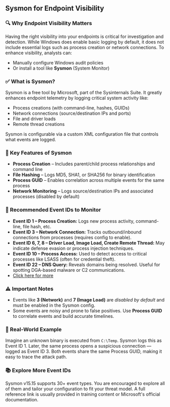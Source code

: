 <h2>Sysmon for Endpoint Visibility</h2>

<h3>🔍 Why Endpoint Visibility Matters</h3>
<p>Having the right visibility into your endpoints is critical for investigation and detection. While Windows does enable basic logging by default, it does not include essential logs such as process creation or network connections. To enhance visibility, analysts can:</p>
<ul>
  <li>Manually configure Windows audit policies</li>
  <li>Or install a tool like <strong>Sysmon</strong> (System Monitor)</li>
</ul>

<h3>✅ What is Sysmon?</h3>
<p>Sysmon is a free tool by Microsoft, part of the Sysinternals Suite. It greatly enhances endpoint telemetry by logging critical system activity like:</p>
<ul>
  <li>Process creations (with command-line, hashes, GUIDs)</li>
  <li>Network connections (source/destination IPs and ports)</li>
  <li>File and driver loads</li>
  <li>Remote thread creations</li>
</ul>
<p>Sysmon is configurable via a custom XML configuration file that controls what events are logged.</p>

<h3>🧠 Key Features of Sysmon</h3>
<ul>
  <li><strong>Process Creation</strong> – Includes parent/child process relationships and command line</li>
  <li><strong>File Hashing</strong> – Logs MD5, SHA1, or SHA256 for binary identification</li>
  <li><strong>Process GUID</strong> – Enables correlation across multiple events for the same process</li>
  <li><strong>Network Monitoring</strong> – Logs source/destination IPs and associated processes (disabled by default)</li>
</ul>

<h3>📌 Recommended Event IDs to Monitor</h3>

<ul>
  <li><strong>Event ID 1 – Process Creation:</strong> Logs new process activity, command-line, file hash, etc.</li>
  <li><strong>Event ID 3 – Network Connection:</strong> Tracks outbound/inbound connections from processes (requires config to enable).</li>
  <li><strong>Event ID 6, 7, 8 – Driver Load, Image Load, Create Remote Thread:</strong> May indicate defense evasion or process injection techniques.</li>
  <li><strong>Event ID 10 – Process Access:</strong> Used to detect access to critical processes like LSASS (often for credential theft).</li>
  <li><strong>Event ID 22 – DNS Query:</strong> Reveals domains being resolved. Useful for spotting DGA-based malware or C2 communications.</li>
  <li><a href="https://github.com/dvinci200570197/Detection-Lab/blob/main/%F0%9F%AA%B5Sysmon.md">Click here for more</a></li>
</ul>

<h3>⚠️ Important Notes</h3>
<ul>
  <li>Events like <strong>3 (Network)</strong> and <strong>7 (Image Load)</strong> are <em>disabled by default</em> and must be enabled in the Sysmon config.</li>
  <li>Some events are noisy and prone to false positives. Use <strong>Process GUID</strong> to correlate events and build accurate timelines.</li>
</ul>

<h3>🧩 Real-World Example</h3>
<p>Imagine an unknown binary is executed from <code>C:\Temp</code>. Sysmon logs this as Event ID 1. Later, the same process opens a suspicious connection — logged as Event ID 3. Both events share the same Process GUID, making it easy to trace the attack path.</p>

<h3>📚 Explore More Event IDs</h3>
<p>Sysmon v15.15 supports 30+ event types. You are encouraged to explore all of them and tailor your configuration to fit your threat model. A full reference link is usually provided in training content or Microsoft's official documentation.</p>
